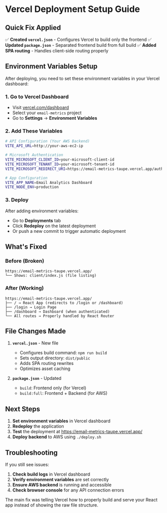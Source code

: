 # Vercel Deployment Setup Guide

## Quick Fix Applied

✅ **Created `vercel.json`** - Configures Vercel to build only the frontend
✅ **Updated `package.json`** - Separated frontend build from full build
✅ **Added SPA routing** - Handles client-side routing properly

## Environment Variables Setup

After deploying, you need to set these environment variables in your Vercel dashboard:

### 1. Go to Vercel Dashboard
- Visit [vercel.com/dashboard](https://vercel.com/dashboard)
- Select your `email-metrics` project
- Go to **Settings** → **Environment Variables**

### 2. Add These Variables

```bash
# API Configuration (Your AWS Backend)
VITE_API_URL=http://your-aws-ec2-ip

# Microsoft Authentication
VITE_MICROSOFT_CLIENT_ID=your-microsoft-client-id
VITE_MICROSOFT_TENANT_ID=your-microsoft-tenant-id
VITE_MICROSOFT_REDIRECT_URI=https://email-metrics-taupe.vercel.app/auth/callback

# App Configuration
VITE_APP_NAME=Email Analytics Dashboard
VITE_NODE_ENV=production
```

### 3. Deploy
After adding environment variables:
- Go to **Deployments** tab
- Click **Redeploy** on the latest deployment
- Or push a new commit to trigger automatic deployment

## What's Fixed

### Before (Broken)
```
https://email-metrics-taupe.vercel.app/
└── Shows: client/index.js (file listing)
```

### After (Working)
```
https://email-metrics-taupe.vercel.app/
├── / → React App (redirects to /login or /dashboard)
├── /login → Login Page
├── /dashboard → Dashboard (when authenticated)
└── All routes → Properly handled by React Router
```

## File Changes Made

1. **`vercel.json`** - New file
   - Configures build command: `npm run build`
   - Sets output directory: `dist/public`
   - Adds SPA routing rewrites
   - Optimizes asset caching

2. **`package.json`** - Updated
   - `build`: Frontend only (for Vercel)
   - `build:full`: Frontend + Backend (for AWS)

## Next Steps

1. **Set environment variables** in Vercel dashboard
2. **Redeploy** the application
3. **Test** the deployment at https://email-metrics-taupe.vercel.app/
4. **Deploy backend** to AWS using `./deploy.sh`

## Troubleshooting

If you still see issues:

1. **Check build logs** in Vercel dashboard
2. **Verify environment variables** are set correctly
3. **Ensure AWS backend** is running and accessible
4. **Check browser console** for any API connection errors

The main fix was telling Vercel how to properly build and serve your React app instead of showing the raw file structure.
